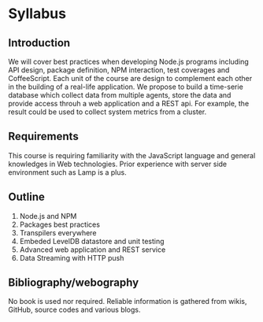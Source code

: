# Syllabus

## Introduction

We will cover best practices when developing Node.js programs including API design, package definition, NPM interaction, test coverages and CoffeeScript. Each unit of the course are design to complement each other in the building of a real-life application. We propose to build a time-serie database which collect data from multiple agents, store the data and provide access throuh a web application and a REST api. For example, the result could be used to collect system metrics from a cluster.

## Requirements

This course is requiring familiarity with the JavaScript language and general knowledges in Web technologies. Prior experience with server side environment such as Lamp is a plus.

## Outline

1.  Node.js and NPM
2.  Packages best practices
3.  Transpilers everywhere
4.  Embeded LevelDB datastore and unit testing   
5.  Advanced web application and REST service   
6.  Data Streaming with HTTP push   

## Bibliography/webography

No book is used nor required. Reliable information is gathered from wikis, GitHub, source codes and various blogs.

